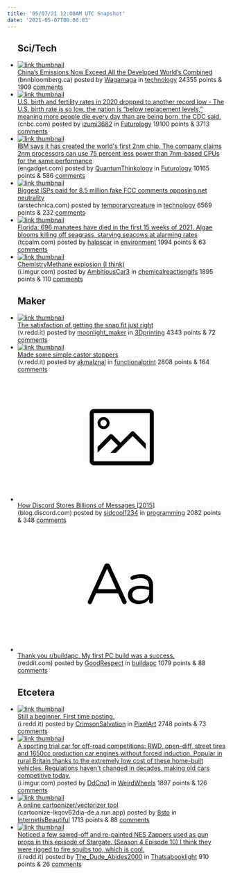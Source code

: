 ```yaml
---
title: '05/07/21 12:00AM UTC Snapshot'
date: '2021-05-07T00:00:03'
---
```

<ul>
<h2>Sci/Tech</h2>

<li><a href='https://www.bnnbloomberg.ca/china-s-emissions-now-exceed-all-the-developed-world-s-combined-1.1599997'><img src='https://b.thumbs.redditmedia.com/eMuIxhv0SAAJQjcOgf6-JbvRpg2HYbENqWMZQB2tVZk.jpg' alt='link thumbnail'></a><div><div class='linkTitle'><a href='https://www.bnnbloomberg.ca/china-s-emissions-now-exceed-all-the-developed-world-s-combined-1.1599997'>China’s Emissions Now Exceed All the Developed World’s Combined</a></div>(bnnbloomberg.ca) posted by <a href='https://www.reddit.com/user/Wagamaga'>Wagamaga</a> in <a href='https://www.reddit.com/r/technology'>technology</a> 24355 points & 1909 <a href='https://www.reddit.com/r/technology/comments/n64y7v/chinas_emissions_now_exceed_all_the_developed/'>comments</a></div></li>

<li><a href='https://www.cnbc.com/2021/05/05/us-birth-and-fertility-rates-dropped-to-another-record-low-in-2020-cdc-says.html'><img src='https://a.thumbs.redditmedia.com/FJISCj2pdFhqnbFF0RA9A4xjaxafx4Ddw0p56VAo4V4.jpg' alt='link thumbnail'></a><div><div class='linkTitle'><a href='https://www.cnbc.com/2021/05/05/us-birth-and-fertility-rates-dropped-to-another-record-low-in-2020-cdc-says.html'>U.S. birth and fertility rates in 2020 dropped to another record low - The U.S. birth rate is so low, the nation is “below replacement levels,” meaning more people die every day than are being born, the CDC said.</a></div>(cnbc.com) posted by <a href='https://www.reddit.com/user/izumi3682'>izumi3682</a> in <a href='https://www.reddit.com/r/Futurology'>Futurology</a> 19100 points & 3713 <a href='https://www.reddit.com/r/Futurology/comments/n5wul1/us_birth_and_fertility_rates_in_2020_dropped_to/'>comments</a></div></li>

<li><a href='https://www.engadget.com/ibm-2nm-chip-power-efficiency-100001102.html'><img src='https://b.thumbs.redditmedia.com/Wc--OOUcROeat19v4WjRUZGbbyXJaWldnXYa4X8aXVk.jpg' alt='link thumbnail'></a><div><div class='linkTitle'><a href='https://www.engadget.com/ibm-2nm-chip-power-efficiency-100001102.html'>IBM says it has created the world's first 2nm chip. The company claims 2nm processors can use 75 percent less power than 7nm-based CPUs for the same performance</a></div>(engadget.com) posted by <a href='https://www.reddit.com/user/QuantumThinkology'>QuantumThinkology</a> in <a href='https://www.reddit.com/r/Futurology'>Futurology</a> 10165 points & 586 <a href='https://www.reddit.com/r/Futurology/comments/n64a6k/ibm_says_it_has_created_the_worlds_first_2nm_chip/'>comments</a></div></li>

<li><a href='https://arstechnica.com/tech-policy/2021/05/biggest-isps-paid-for-8-5-million-fake-fcc-comments-opposing-net-neutrality/'><img src='https://b.thumbs.redditmedia.com/8x2yUFeHAxcE0dkvx6OYRRe4E6y30-yHJjYujUsFVlg.jpg' alt='link thumbnail'></a><div><div class='linkTitle'><a href='https://arstechnica.com/tech-policy/2021/05/biggest-isps-paid-for-8-5-million-fake-fcc-comments-opposing-net-neutrality/'>Biggest ISPs paid for 8.5 million fake FCC comments opposing net neutrality</a></div>(arstechnica.com) posted by <a href='https://www.reddit.com/user/temporarycreature'>temporarycreature</a> in <a href='https://www.reddit.com/r/technology'>technology</a> 6569 points & 232 <a href='https://www.reddit.com/r/technology/comments/n6eybm/biggest_isps_paid_for_85_million_fake_fcc/'>comments</a></div></li>

<li><a href='https://www.tcpalm.com/story/sports/fishing-boating/2021/05/05/manatees-starve-estuaries-while-inland-lakes-teem-vegetation-florida-herbicide-algae/7400339002/'><img src='https://b.thumbs.redditmedia.com/MQZq7XodvfYyl2-m0XpjW85UG52oZ-Yxq4sVTFy6PVY.jpg' alt='link thumbnail'></a><div><div class='linkTitle'><a href='https://www.tcpalm.com/story/sports/fishing-boating/2021/05/05/manatees-starve-estuaries-while-inland-lakes-teem-vegetation-florida-herbicide-algae/7400339002/'>Florida: 696 manatees have died in the first 15 weeks of 2021. Algae blooms killing off seagrass, starving seacows at alarming rates</a></div>(tcpalm.com) posted by <a href='https://www.reddit.com/user/halpscar'>halpscar</a> in <a href='https://www.reddit.com/r/environment'>environment</a> 1994 points & 63 <a href='https://www.reddit.com/r/environment/comments/n5w60e/florida_696_manatees_have_died_in_the_first_15/'>comments</a></div></li>

<li><a href='https://i.imgur.com/62MvbD2.gifv'><img src='https://b.thumbs.redditmedia.com/j6b3DUhmsboIee0TvYDgcHs9OXaAY0IqrwxuD6vqV8s.jpg' alt='link thumbnail'></a><div><div class='linkTitle'><a href='https://i.imgur.com/62MvbD2.gifv'>ChemistryMethane explosion (I think)</a></div>(i.imgur.com) posted by <a href='https://www.reddit.com/user/AmbitiousCar3'>AmbitiousCar3</a> in <a href='https://www.reddit.com/r/chemicalreactiongifs'>chemicalreactiongifs</a> 1895 points & 110 <a href='https://www.reddit.com/r/chemicalreactiongifs/comments/n5v032/chemistrymethane_explosion_i_think/'>comments</a></div></li>

<h2>Maker</h2>

<li><a href='https://v.redd.it/kd8znxwphfx61'><img src='https://b.thumbs.redditmedia.com/SFnSTHiuBxubJhoyFT8Gl1gpzUdUPU5OgQbu49AQxOI.jpg' alt='link thumbnail'></a><div><div class='linkTitle'><a href='https://v.redd.it/kd8znxwphfx61'>The satisfaction of getting the snap fit just right</a></div>(v.redd.it) posted by <a href='https://www.reddit.com/user/moonlight_maker'>moonlight_maker</a> in <a href='https://www.reddit.com/r/3Dprinting'>3Dprinting</a> 4343 points & 72 <a href='https://www.reddit.com/r/3Dprinting/comments/n5z907/the_satisfaction_of_getting_the_snap_fit_just/'>comments</a></div></li>

<li><a href='https://v.redd.it/7laxpvhrrfx61'><img src='https://a.thumbs.redditmedia.com/mocy7HaJgPK6tO_U7YGtglTfU85S8PUAHPXX3lBljg8.jpg' alt='link thumbnail'></a><div><div class='linkTitle'><a href='https://v.redd.it/7laxpvhrrfx61'>Made some simple castor stoppers</a></div>(v.redd.it) posted by <a href='https://www.reddit.com/user/akmalznal'>akmalznal</a> in <a href='https://www.reddit.com/r/functionalprint'>functionalprint</a> 2808 points & 164 <a href='https://www.reddit.com/r/functionalprint/comments/n602y6/made_some_simple_castor_stoppers/'>comments</a></div></li>

<li><a href='https://blog.discord.com/how-discord-stores-billions-of-messages-7fa6ec7ee4c7#.dzqq7q4o7'><svg version='1.1' viewBox='-34 -14 104 64' preserveAspectRatio='xMidYMid meet' xmlns='http://www.w3.org/2000/svg' xmlns:xlink='http://www.w3.org/1999/xlink'>
    <title>link thumbnail</title>
    <path d='M32,4H4A2,2,0,0,0,2,6V30a2,2,0,0,0,2,2H32a2,2,0,0,0,2-2V6A2,2,0,0,0,32,4ZM4,30V6H32V30Z'></path>
    <path d='M8.92,14a3,3,0,1,0-3-3A3,3,0,0,0,8.92,14Zm0-4.6A1.6,1.6,0,1,1,7.33,11,1.6,1.6,0,0,1,8.92,9.41Z'></path>
    <path d='M22.78,15.37l-5.4,5.4-4-4a1,1,0,0,0-1.41,0L5.92,22.9v2.83l6.79-6.79L16,22.18l-3.75,3.75H15l8.45-8.45L30,24V21.18l-5.81-5.81A1,1,0,0,0,22.78,15.37Z'></path>
    </svg></a><div><div class='linkTitle'><a href='https://blog.discord.com/how-discord-stores-billions-of-messages-7fa6ec7ee4c7#.dzqq7q4o7'>How Discord Stores Billions of Messages [2015]</a></div>(blog.discord.com) posted by <a href='https://www.reddit.com/user/sidcool1234'>sidcool1234</a> in <a href='https://www.reddit.com/r/programming'>programming</a> 2082 points & 348 <a href='https://www.reddit.com/r/programming/comments/n63itu/how_discord_stores_billions_of_messages_2015/'>comments</a></div></li>

<li><a href='https://www.reddit.com/r/buildapc/comments/n6dhhl/thank_you_rbuildapc_my_first_pc_build_was_a/'><svg version='1.1' viewBox='-34 -12 104 64' preserveAspectRatio='xMidYMid slice' xmlns='http://www.w3.org/2000/svg' xmlns:xlink='http://www.w3.org/1999/xlink'>
    <title>text link thumbnail</title>
    <path d='M12.19,8.84a1.45,1.45,0,0,0-1.4-1h-.12a1.46,1.46,0,0,0-1.42,1L1.14,26.56a1.29,1.29,0,0,0-.14.59,1,1,0,0,0,1,1,1.12,1.12,0,0,0,1.08-.77l2.08-4.65h11l2.08,4.59a1.24,1.24,0,0,0,1.12.83,1.08,1.08,0,0,0,1.08-1.08,1.64,1.64,0,0,0-.14-.57ZM6.08,20.71l4.59-10.22,4.6,10.22Z'>
    </path>
    <path d='M32.24,14.78A6.35,6.35,0,0,0,27.6,13.2a11.36,11.36,0,0,0-4.7,1,1,1,0,0,0-.58.89,1,1,0,0,0,.94.92,1.23,1.23,0,0,0,.39-.08,8.87,8.87,0,0,1,3.72-.81c2.7,0,4.28,1.33,4.28,3.92v.5a15.29,15.29,0,0,0-4.42-.61c-3.64,0-6.14,1.61-6.14,4.64v.05c0,2.95,2.7,4.48,5.37,4.48a6.29,6.29,0,0,0,5.19-2.48V26.9a1,1,0,0,0,1,1,1,1,0,0,0,1-1.06V19A5.71,5.71,0,0,0,32.24,14.78Zm-.56,7.7c0,2.28-2.17,3.89-4.81,3.89-1.94,0-3.61-1.06-3.61-2.86v-.06c0-1.8,1.5-3,4.2-3a15.2,15.2,0,0,1,4.22.61Z'>
    </path>
    </svg></a><div><div class='linkTitle'><a href='https://www.reddit.com/r/buildapc/comments/n6dhhl/thank_you_rbuildapc_my_first_pc_build_was_a/'>Thank you r/buildapc. My first PC build was a success.</a></div>(reddit.com) posted by <a href='https://www.reddit.com/user/GoodRespect'>GoodRespect</a> in <a href='https://www.reddit.com/r/buildapc'>buildapc</a> 1079 points & 88 <a href='https://www.reddit.com/r/buildapc/comments/n6dhhl/thank_you_rbuildapc_my_first_pc_build_was_a/'>comments</a></div></li>

<h2>Etcetera</h2>

<li><a href='https://i.redd.it/cagdk2udvhx61.gif'><img src='https://b.thumbs.redditmedia.com/vULXuSxJ7j1flivy9A9o1-Y2b8tTkhWR5Meeu-LDcHk.jpg' alt='link thumbnail'></a><div><div class='linkTitle'><a href='https://i.redd.it/cagdk2udvhx61.gif'>Still a beginner. First time posting.</a></div>(i.redd.it) posted by <a href='https://www.reddit.com/user/CrimsonSalvation'>CrimsonSalvation</a> in <a href='https://www.reddit.com/r/PixelArt'>PixelArt</a> 2748 points & 73 <a href='https://www.reddit.com/r/PixelArt/comments/n667us/still_a_beginner_first_time_posting/'>comments</a></div></li>

<li><a href='https://i.imgur.com/iYzz4fj.jpg'><img src='https://b.thumbs.redditmedia.com/jtXrJ4V3b-b04wIUDsLLbUKiMXXKBmj21ODAhYRVj6w.jpg' alt='link thumbnail'></a><div><div class='linkTitle'><a href='https://i.imgur.com/iYzz4fj.jpg'>A sporting trial car for off-road competitions: RWD, open-diff, street tires and 1650cc production car engines without forced induction. Popular in rural Britain thanks to the extremely low cost of these home-built vehicles. Regulations haven't changed in decades, making old cars competitive today.</a></div>(i.imgur.com) posted by <a href='https://www.reddit.com/user/DdCno1'>DdCno1</a> in <a href='https://www.reddit.com/r/WeirdWheels'>WeirdWheels</a> 1897 points & 126 <a href='https://www.reddit.com/r/WeirdWheels/comments/n63bnx/a_sporting_trial_car_for_offroad_competitions_rwd/'>comments</a></div></li>

<li><a href='https://cartoonize-lkqov62dia-de.a.run.app/cartoonize'><img src='https://b.thumbs.redditmedia.com/mIqnM1utLbUBFMW6iCf0m-0FEdE8akPS-L3ApcMnyvo.jpg' alt='link thumbnail'></a><div><div class='linkTitle'><a href='https://cartoonize-lkqov62dia-de.a.run.app/cartoonize'>A online cartoonizer/vectorizer tool</a></div>(cartoonize-lkqov62dia-de.a.run.app) posted by <a href='https://www.reddit.com/user/8sto'>8sto</a> in <a href='https://www.reddit.com/r/InternetIsBeautiful'>InternetIsBeautiful</a> 1713 points & 88 <a href='https://www.reddit.com/r/InternetIsBeautiful/comments/n66ias/a_online_cartoonizervectorizer_tool/'>comments</a></div></li>

<li><a href='https://i.redd.it/exrzm0xb89x61.jpg'><img src='https://b.thumbs.redditmedia.com/SVXSBJvv_8Fipxz22aPEr-mhTMTcCLMvSbwOkxYd1ss.jpg' alt='link thumbnail'></a><div><div class='linkTitle'><a href='https://i.redd.it/exrzm0xb89x61.jpg'>Noticed a few sawed-off and re-painted NES Zappers used as gun props in this episode of Stargate. (Season 4 Episode 10) I think they were rigged to fire squibs too, which is cool.</a></div>(i.redd.it) posted by <a href='https://www.reddit.com/user/The_Dude_Abides2000'>The_Dude_Abides2000</a> in <a href='https://www.reddit.com/r/Thatsabooklight'>Thatsabooklight</a> 910 points & 26 <a href='https://www.reddit.com/r/Thatsabooklight/comments/n61npp/noticed_a_few_sawedoff_and_repainted_nes_zappers/'>comments</a></div></li>

</ul>
